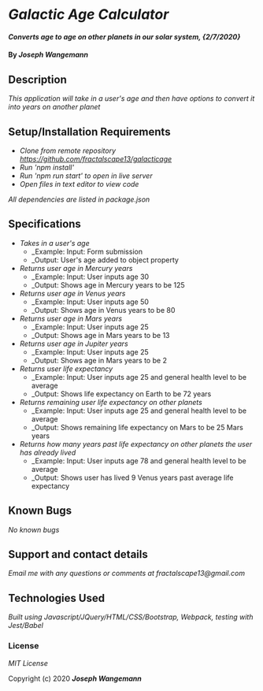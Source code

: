 # _Galactic Age Calculator_

#### _Converts age to age on other planets in our solar system, {2/7/2020}_

#### By _**Joseph Wangemann**_

## Description

_This application will take in a user's age and then have options to convert it into years on another planet_

## Setup/Installation Requirements

* _Clone from remote repository https://github.com/fractalscape13/galacticage_
* _Run 'npm install'_
* _Run 'npm run start' to open in live server_
* _Open files in text editor to view code_

_All dependencies are listed in package.json_

## Specifications

* _Takes in a user's age_
    * _Example: Input: Form submission
    * _Output: User's age added to object property
* _Returns user age in Mercury years_
    * _Example: Input: User inputs age 30
    * _Output: Shows age in Mercury years to be 125
* _Returns user age in Venus years_
    * _Example: Input: User inputs age 50
    * _Output: Shows age in Venus years to be 80
* _Returns user age in Mars years_
    * _Example: Input: User inputs age 25
    * _Output: Shows age in Mars years to be 13
* _Returns user age in Jupiter years_
    * _Example: Input: User inputs age 25
    * _Output: Shows age in Mars years to be 2
* _Returns user life expectancy_
    * _Example: Input: User inputs age 25 and general health level to be average
    * _Output: Shows life expectancy on Earth to be 72 years
* _Returns remaining user life expectancy on other planets_
    * _Example: Input: User inputs age 25 and general health level to be average
    * _Output: Shows remaining life expectancy on Mars to be 25 Mars years
* _Returns how many years past life expectancy on other planets the user has already lived_
    * _Example: Input: User inputs age 78 and general health level to be average
    * _Output: Shows user has lived 9 Venus years past average life expectancy 


## Known Bugs

_No known bugs_

## Support and contact details

_Email me with any questions or comments at fractalscape13@gmail.com_

## Technologies Used

_Built using Javascript/JQuery/HTML/CSS/Bootstrap, Webpack, testing with Jest/Babel_

### License

*MIT License*

Copyright (c) 2020 **_Joseph Wangemann_**
